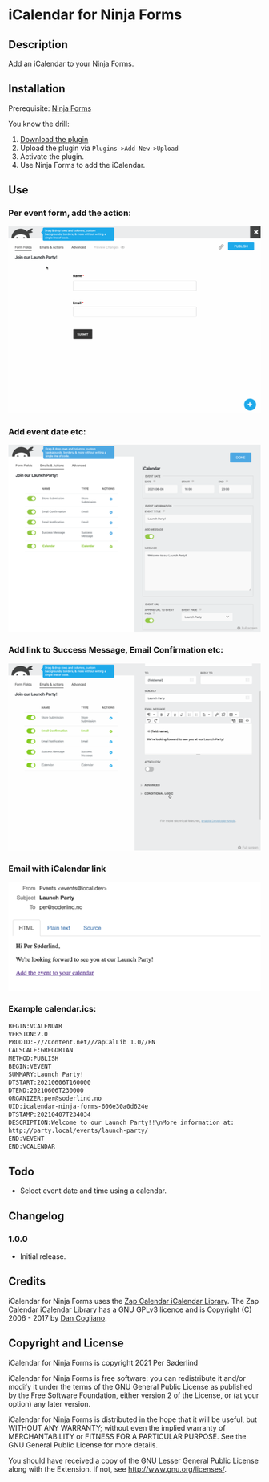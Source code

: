 # iCalendar for Ninja Forms

## Description

Add an iCalendar to your Ninja Forms.



## Installation

Prerequisite: [Ninja Forms](https://wordpress.org/plugins/ninja-forms/)

You know the drill:
1. [Download the plugin](https://github.com/soderlind/icalendar-ninja-form/archive/refs/heads/main.zip)
1. Upload the plugin via `Plugins->Add New->Upload`
1. Activate the plugin.
1. Use Ninja Forms to add the iCalendar.


## Use

### Per event form, add the action:

<img src="assets/add-icalendar.gif" />

### Add event date etc:

<img src="assets/icalendar-event.png" />

### Add link to Success Message, Email Confirmation etc:

<img src="assets/add-merge-tag.gif" />

### Email with iCalendar link

<img src="assets/email.png" />

### Example calendar.ics:

```
BEGIN:VCALENDAR
VERSION:2.0
PRODID:-//ZContent.net//ZapCalLib 1.0//EN
CALSCALE:GREGORIAN
METHOD:PUBLISH
BEGIN:VEVENT
SUMMARY:Launch Party!
DTSTART:20210606T160000
DTEND:20210606T230000
ORGANIZER:per@soderlind.no
UID:icalendar-ninja-forms-606e30a0d624e
DTSTAMP:20210407T234034
DESCRIPTION:Welcome to our Launch Party!!\nMore information at: http://party.local/events/launch-party/
END:VEVENT
END:VCALENDAR
```

## Todo

- Select event date and time using a calendar.

## Changelog

### 1.0.0

* Initial release.


## Credits

iCalendar for Ninja Forms uses the [Zap Calendar iCalendar Library](https://github.com/zcontent/icalendar). The Zap Calendar iCalendar Library has a GNU GPLv3 licence and is Copyright (C) 2006 - 2017 by  [Dan Cogliano](https://zcontent.net/).

## Copyright and License

iCalendar for Ninja Forms is copyright 2021 Per Søderlind

iCalendar for Ninja Forms is free software: you can redistribute it and/or modify it under the terms of the GNU General Public License as published by the Free Software Foundation, either version 2 of the License, or (at your option) any later version.

iCalendar for Ninja Forms is distributed in the hope that it will be useful, but WITHOUT ANY WARRANTY; without even the implied warranty of MERCHANTABILITY or FITNESS FOR A PARTICULAR PURPOSE. See the GNU General Public License for more details.

You should have received a copy of the GNU Lesser General Public License along with the Extension. If not, see http://www.gnu.org/licenses/.
